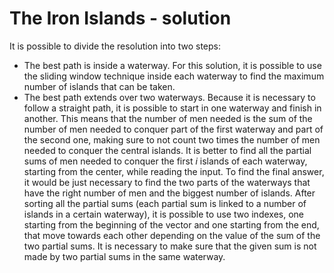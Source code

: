 # The Iron Islands - solution

It is possible to divide the resolution into two steps:
- The best path is inside a waterway. For this solution, it is possible to use the sliding window technique inside each waterway to find the maximum number of islands that can be taken.
- The best path extends over two waterways. Because it is necessary to follow a straight path, it is possible to start in one waterway and finish in another. This means that the number of men needed is the sum of the number of men needed to conquer part of the first waterway and part of the second one, making sure to not count two times the number of men needed to conquer the central islands. It is better to find all the partial sums of men needed to conquer the first $i$ islands of each waterway, starting from the center, while reading the input.
  To find the final answer, it would be just necessary to find the two parts of the waterways that have the right number of men and the biggest number of islands. After sorting all the partial sums (each partial sum is linked to a number of islands in a certain waterway), it is possible to use two indexes, one starting from the beginning of the vector and one starting from the end, that move towards each other depending on the value of the sum of the two partial sums. It is necessary to make sure that the given sum is not made by two partial sums in the same waterway.